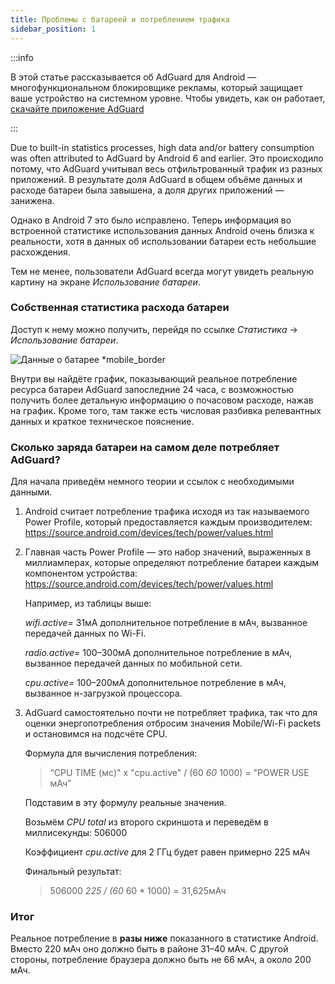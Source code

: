 ```yaml
---
title: Проблемы с батареей и потреблением трафика
sidebar_position: 1
---
```


:::info

В этой статье рассказывается об AdGuard для Android — многофункциональном блокировщике рекламы, который защищает ваше устройство на системном уровне. Чтобы увидеть, как он работает, [скачайте приложение AdGuard](https://agrd.io/download-kb-adblock)

:::

Due to built-in statistics processes, high data and/or battery consumption was often attributed to AdGuard by Android 6 and earlier. Это происходило потому, что AdGuard учитывал весь отфильтрованный трафик из разных приложений. В результате доля AdGuard в общем объёме данных и расходе батареи была завышена, а доля других приложений — занижена.

Однако в Android 7 это было исправлено. Теперь информация во встроенной статистике использования данных Android очень близка к реальности, хотя в данных об использовании батареи есть небольшие расхождения.

Тем не менее, пользователи AdGuard всегда могут увидеть реальную картину на экране *Использование батареи*.

### Собственная статистика расхода батареи

Доступ к нему можно получить, перейдя по ссылке *Статистика* → *Использование батареи*.

![Данные о батарее *mobile_border](https://cdn.adtidy.org/content/articles/battery/1.png)

Внутри вы найдёте график, показывающий реальное потребление ресурса батареи AdGuard запоследние 24 часа, с возможностью получить более детальную информацию о почасовом расходе, нажав на график. Кроме того, там также есть числовая разбивка релевантных данных и краткое техническое пояснение.

### Сколько заряда батареи на самом деле потребляет AdGuard?

Для начала приведём немного теории и ссылок с необходимыми данными.

1. Android считает потребление трафика исходя из так называемого Power Profile, который предоставляется каждым производителем: <https://source.android.com/devices/tech/power/values.html>

1. Главная часть Power Profile — это набор значений, выраженных в миллиамперах, которые определяют потребление батареи каждым компонентом устройства: <https://source.android.com/devices/tech/power/values.html>

    Например, из таблицы выше:

    *wifi.active=* 31мА дополнительное потребление в мАч, вызванное передачей данных по Wi-Fi.

    *radio.active=* 100–300мА дополнительное потребление в мАч, вызванное передачей данных по мобильной сети.

    *cpu.active=* 100–200мА дополнительное потребление в мАч, вызванное н-загрузкой процессора.

1. AdGuard самостоятельно почти не потребляет трафика, так что для оценки энергопотребления отбросим значения Mobile/Wi-Fi packets и остановимся на подсчёте CPU.

    Формула для вычисления потребления:

    > “CPU TIME (мс)" x "cpu.active" / (60 *60* 1000) = "POWER USE мАч”

    Подставим в эту формулу реальные значения.

    Возьмём *CPU total* из второго скриншота и переведём в миллисекунды: 506000

    Коэффициент *cpu.active* для 2 ГГц будет равен примерно 225 мАч

    Финальный результат:

    > 506000 *225 / (60* 60 * 1000) = 31,625мАч

### Итог

Реальное потребление в **разы ниже** показанного в статистике Android. Вместо 220 мАч оно должно быть в районе 31–40 мАч. С другой стороны, потребление браузера должно быть не 66 мАч, а около 200 мАч.
